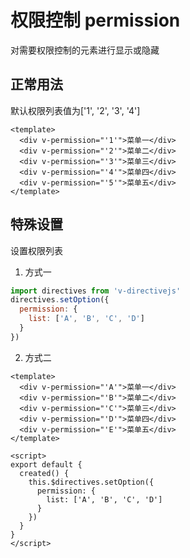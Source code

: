 # 权限控制 permission
对需要权限控制的元素进行显示或隐藏
## 正常用法
默认权限列表值为['1', '2', '3', '4']
```vue
<template>
  <div v-permission="'1'">菜单一</div>
  <div v-permission="'2'">菜单二</div>
  <div v-permission="'3'">菜单三</div>
  <div v-permission="'4'">菜单四</div>
  <div v-permission="'5'">菜单五</div>
</template>
```
<template>
  <div v-permission="'1'">菜单一</div>
  <div v-permission="'2'">菜单二</div>
  <div v-permission="'3'">菜单三</div>
  <div v-permission="'4'">菜单四</div>
  <div v-permission="'5'">菜单五</div>
</template>

## 特殊设置
设置权限列表
1. 方式一
```javascript
import directives from 'v-directivejs'
directives.setOption({
  permission: {
    list: ['A', 'B', 'C', 'D']
  }
})
```
2. 方式二
```vue
<template>
  <div v-permission="'A'">菜单一</div>
  <div v-permission="'B'">菜单二</div>
  <div v-permission="'C'">菜单三</div>
  <div v-permission="'D'">菜单四</div>
  <div v-permission="'E'">菜单五</div>
</template>

<script>
export default {
  created() {
    this.$directives.setOption({
      permission: {
        list: ['A', 'B', 'C', 'D']
      }
    })
  }
}
</script>
```
